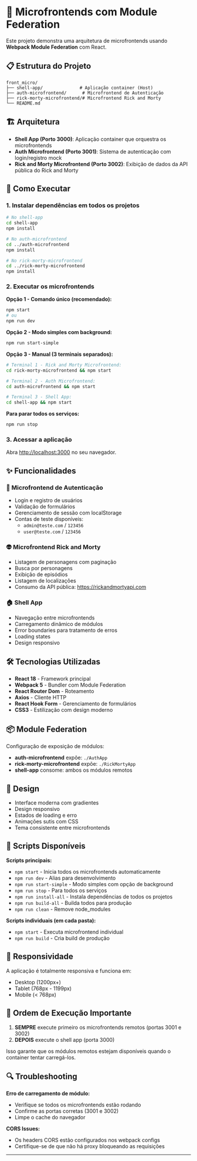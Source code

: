 # 🚀 Microfrontends com Module Federation

Este projeto demonstra uma arquitetura de microfrontends usando **Webpack Module Federation** com React.

## 📋 Estrutura do Projeto

```
front_micro/
├── shell-app/              # Aplicação container (Host)
├── auth-microfrontend/      # Microfrontend de Autenticação
├── rick-morty-microfrontend/# Microfrontend Rick and Morty
└── README.md
```

## 🏗️ Arquitetura

- **Shell App (Porto 3000)**: Aplicação container que orquestra os microfrontends
- **Auth Microfrontend (Porto 3001)**: Sistema de autenticação com login/registro mock
- **Rick and Morty Microfrontend (Porto 3002)**: Exibição de dados da API pública do Rick and Morty

## 🚀 Como Executar

### 1. Instalar dependências em todos os projetos

```bash
# No shell-app
cd shell-app
npm install

# No auth-microfrontend
cd ../auth-microfrontend
npm install

# No rick-morty-microfrontend
cd ../rick-morty-microfrontend
npm install
```

### 2. Executar os microfrontends

**Opção 1 - Comando único (recomendado):**

```bash
npm start
# ou
npm run dev
```

**Opção 2 - Modo simples com background:**

```bash
npm run start-simple
```

**Opção 3 - Manual (3 terminais separados):**

```bash
# Terminal 1 - Rick and Morty Microfrontend:
cd rick-morty-microfrontend && npm start

# Terminal 2 - Auth Microfrontend:
cd auth-microfrontend && npm start

# Terminal 3 - Shell App:
cd shell-app && npm start
```

**Para parar todos os serviços:**

```bash
npm run stop
```

### 3. Acessar a aplicação

Abra [http://localhost:3000](http://localhost:3000) no seu navegador.

## ✨ Funcionalidades

### 🔐 Microfrontend de Autenticação

- Login e registro de usuários
- Validação de formulários
- Gerenciamento de sessão com localStorage
- Contas de teste disponíveis:
  - `admin@teste.com` / `123456`
  - `user@teste.com` / `123456`

### 👽 Microfrontend Rick and Morty

- Listagem de personagens com paginação
- Busca por personagens
- Exibição de episódios
- Listagem de localizações
- Consumo da API pública: https://rickandmortyapi.com

### 🏠 Shell App

- Navegação entre microfrontends
- Carregamento dinâmico de módulos
- Error boundaries para tratamento de erros
- Loading states
- Design responsivo

## 🛠️ Tecnologias Utilizadas

- **React 18** - Framework principal
- **Webpack 5** - Bundler com Module Federation
- **React Router Dom** - Roteamento
- **Axios** - Cliente HTTP
- **React Hook Form** - Gerenciamento de formulários
- **CSS3** - Estilização com design moderno

## 📦 Module Federation

Configuração de exposição de módulos:

- **auth-microfrontend** expõe: `./AuthApp`
- **rick-morty-microfrontend** expõe: `./RickMortyApp`
- **shell-app** consome: ambos os módulos remotos

## 🎨 Design

- Interface moderna com gradientes
- Design responsivo
- Estados de loading e erro
- Animações sutis com CSS
- Tema consistente entre microfrontends

## 🔧 Scripts Disponíveis

**Scripts principais:**

- `npm start` - Inicia todos os microfrontends automaticamente
- `npm run dev` - Alias para desenvolvimento
- `npm run start-simple` - Modo simples com opção de background
- `npm run stop` - Para todos os serviços
- `npm run install-all` - Instala dependências de todos os projetos
- `npm run build-all` - Builda todos para produção
- `npm run clean` - Remove node_modules

**Scripts individuais (em cada pasta):**

- `npm start` - Executa microfrontend individual
- `npm run build` - Cria build de produção

## 📱 Responsividade

A aplicação é totalmente responsiva e funciona em:

- Desktop (1200px+)
- Tablet (768px - 1199px)
- Mobile (< 768px)

## 🚨 Ordem de Execução Importante

1. **SEMPRE** execute primeiro os microfrontends remotos (portas 3001 e 3002)
2. **DEPOIS** execute o shell app (porta 3000)

Isso garante que os módulos remotos estejam disponíveis quando o container tentar carregá-los.

## 🔍 Troubleshooting

**Erro de carregamento de módulo:**

- Verifique se todos os microfrontends estão rodando
- Confirme as portas corretas (3001 e 3002)
- Limpe o cache do navegador

**CORS Issues:**

- Os headers CORS estão configurados nos webpack configs
- Certifique-se de que não há proxy bloqueando as requisições

---
